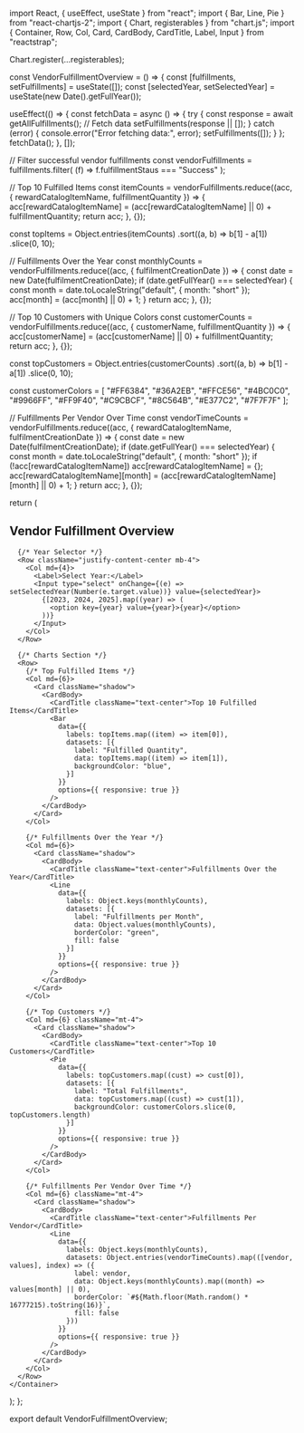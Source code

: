 import React, { useEffect, useState } from "react";
import { Bar, Line, Pie } from "react-chartjs-2";
import { Chart, registerables } from "chart.js";
import { Container, Row, Col, Card, CardBody, CardTitle, Label, Input } from "reactstrap";

Chart.register(...registerables);

const VendorFulfillmentOverview = () => {
  const [fulfillments, setFulfillments] = useState([]);
  const [selectedYear, setSelectedYear] = useState(new Date().getFullYear());

  useEffect(() => {
    const fetchData = async () => {
      try {
        const response = await getAllFulfillments(); // Fetch data
        setFulfillments(response || []);
      } catch (error) {
        console.error("Error fetching data:", error);
        setFulfillments([]);
      }
    };
    fetchData();
  }, []);

  // Filter successful vendor fulfillments
  const vendorFulfillments = fulfillments.filter(
    (f) => f.fulfillmentStaus === "Success"
  );

  // Top 10 Fulfilled Items
  const itemCounts = vendorFulfillments.reduce((acc, { rewardCatalogItemName, fulfillmentQuantity }) => {
    acc[rewardCatalogItemName] = (acc[rewardCatalogItemName] || 0) + fulfillmentQuantity;
    return acc;
  }, {});

  const topItems = Object.entries(itemCounts)
    .sort((a, b) => b[1] - a[1])
    .slice(0, 10);

  // Fulfillments Over the Year
  const monthlyCounts = vendorFulfillments.reduce((acc, { fulfilmentCreationDate }) => {
    const date = new Date(fulfilmentCreationDate);
    if (date.getFullYear() === selectedYear) {
      const month = date.toLocaleString("default", { month: "short" });
      acc[month] = (acc[month] || 0) + 1;
    }
    return acc;
  }, {});

  // Top 10 Customers with Unique Colors
  const customerCounts = vendorFulfillments.reduce((acc, { customerName, fulfillmentQuantity }) => {
    acc[customerName] = (acc[customerName] || 0) + fulfillmentQuantity;
    return acc;
  }, {});

  const topCustomers = Object.entries(customerCounts)
    .sort((a, b) => b[1] - a[1])
    .slice(0, 10);

  const customerColors = [
    "#FF6384", "#36A2EB", "#FFCE56", "#4BC0C0", "#9966FF", "#FF9F40", "#C9CBCF", "#8C564B", "#E377C2", "#7F7F7F"
  ];

  // Fulfillments Per Vendor Over Time
  const vendorTimeCounts = vendorFulfillments.reduce((acc, { rewardCatalogItemName, fulfilmentCreationDate }) => {
    const date = new Date(fulfilmentCreationDate);
    if (date.getFullYear() === selectedYear) {
      const month = date.toLocaleString("default", { month: "short" });
      if (!acc[rewardCatalogItemName]) acc[rewardCatalogItemName] = {};
      acc[rewardCatalogItemName][month] = (acc[rewardCatalogItemName][month] || 0) + 1;
    }
    return acc;
  }, {});

  return (
    <Container fluid>
      <h2 className="text-center my-4">Vendor Fulfillment Overview</h2>

      {/* Year Selector */}
      <Row className="justify-content-center mb-4">
        <Col md={4}>
          <Label>Select Year:</Label>
          <Input type="select" onChange={(e) => setSelectedYear(Number(e.target.value))} value={selectedYear}>
            {[2023, 2024, 2025].map((year) => (
              <option key={year} value={year}>{year}</option>
            ))}
          </Input>
        </Col>
      </Row>

      {/* Charts Section */}
      <Row>
        {/* Top Fulfilled Items */}
        <Col md={6}>
          <Card className="shadow">
            <CardBody>
              <CardTitle className="text-center">Top 10 Fulfilled Items</CardTitle>
              <Bar
                data={{
                  labels: topItems.map((item) => item[0]),
                  datasets: [{
                    label: "Fulfilled Quantity",
                    data: topItems.map((item) => item[1]),
                    backgroundColor: "blue",
                  }]
                }}
                options={{ responsive: true }}
              />
            </CardBody>
          </Card>
        </Col>

        {/* Fulfillments Over the Year */}
        <Col md={6}>
          <Card className="shadow">
            <CardBody>
              <CardTitle className="text-center">Fulfillments Over the Year</CardTitle>
              <Line
                data={{
                  labels: Object.keys(monthlyCounts),
                  datasets: [{
                    label: "Fulfillments per Month",
                    data: Object.values(monthlyCounts),
                    borderColor: "green",
                    fill: false
                  }]
                }}
                options={{ responsive: true }}
              />
            </CardBody>
          </Card>
        </Col>

        {/* Top Customers */}
        <Col md={6} className="mt-4">
          <Card className="shadow">
            <CardBody>
              <CardTitle className="text-center">Top 10 Customers</CardTitle>
              <Pie
                data={{
                  labels: topCustomers.map((cust) => cust[0]),
                  datasets: [{
                    label: "Total Fulfillments",
                    data: topCustomers.map((cust) => cust[1]),
                    backgroundColor: customerColors.slice(0, topCustomers.length)
                  }]
                }}
                options={{ responsive: true }}
              />
            </CardBody>
          </Card>
        </Col>

        {/* Fulfillments Per Vendor Over Time */}
        <Col md={6} className="mt-4">
          <Card className="shadow">
            <CardBody>
              <CardTitle className="text-center">Fulfillments Per Vendor</CardTitle>
              <Line
                data={{
                  labels: Object.keys(monthlyCounts),
                  datasets: Object.entries(vendorTimeCounts).map(([vendor, values], index) => ({
                    label: vendor,
                    data: Object.keys(monthlyCounts).map((month) => values[month] || 0),
                    borderColor: `#${Math.floor(Math.random() * 16777215).toString(16)}`,
                    fill: false
                  }))
                }}
                options={{ responsive: true }}
              />
            </CardBody>
          </Card>
        </Col>
      </Row>
    </Container>
  );
};

export default VendorFulfillmentOverview;